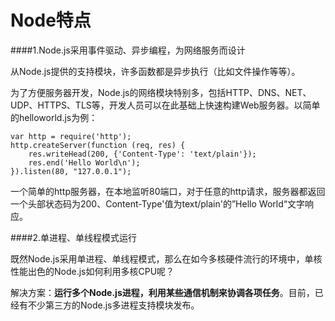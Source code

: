 # Node特点

####1.Node.js采用事件驱动、异步编程，为网络服务而设计

从Node.js提供的支持模块，许多函数都是异步执行（比如文件操作等等）。

为了方便服务器开发，Node.js的网络模块特别多，包括HTTP、DNS、NET、UDP、HTTPS、TLS等，开发人员可以在此基础上快速构建Web服务器。以简单的helloworld.js为例：

```
var http = require('http');
http.createServer(function (req, res) {
    res.writeHead(200, {'Content-Type': 'text/plain'});
    res.end('Hello World\n');
}).listen(80, "127.0.0.1");
```
一个简单的http服务器，在本地监听80端口，对于任意的http请求，服务器都返回一个头部状态码为200、Content-Type'值为text/plain'的”Hello World“文字响应。

####2.单进程、单线程模式运行

既然Node.js采用单进程、单线程模式，那么在如今多核硬件流行的环境中，单核性能出色的Node.js如何利用多核CPU呢？

解决方案：**运行多个Node.js进程，利用某些通信机制来协调各项任务**。目前，已经有不少第三方的Node.js多进程支持模块发布。
